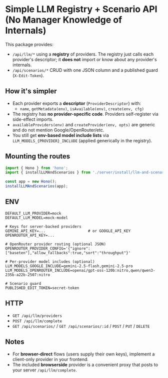 
# Simple LLM Registry + Scenario API (No Manager Knowledge of Internals)

This package provides:
- `/api/llm/*` using a **registry** of providers. The registry just calls each provider's descriptor;
  it **does not** import or know about any provider's internals.
- `/api/scenarios/*` CRUD with one JSON column and a published guard (`X-Edit-Token`).

## How it's simpler

- Each provider exports a **descriptor** (`ProviderDescriptor`) with:
  - `name`, `getMetadata(env)`, `isAvailable(env)`, `create(env, cfg)`
- The registry has **no provider-specific code**. Providers self-register via side-effect imports.
- `availableProviders(env)` and `createProvider(env, opts)` are generic and do not mention Google/OpenRouter/etc.
- You still get **env-based model include lists** via `LLM_MODELS_{PROVIDER}_INCLUDE` (applied generically in the registry).

## Mounting the routes

```ts
import { Hono } from 'hono';
import { installLLMAndScenarios } from './server/install/llm-and-scenarios';

const app = new Hono();
installLLMAndScenarios(app);
```

## ENV

```
DEFAULT_LLM_PROVIDER=mock
DEFAULT_LLM_MODEL=mock-model

# Keys for server-backed providers
GEMINI_API_KEY=...                   # or GOOGLE_API_KEY
OPENROUTER_API_KEY=...

# OpenRouter provider routing (optional JSON)
OPENROUTER_PROVIDER_CONFIG='{"ignore":["baseten"],"allow_fallbacks":true,"sort":"throughput"}'

# Per-provider model includes (optional)
LLM_MODELS_GOOGLE_INCLUDE=gemini-2.5-flash,gemini-2.5-pro
LLM_MODELS_OPENROUTER_INCLUDE=openai/gpt-oss-120b:nitro,qwen/qwen3-235b-a22b-2507:nitro

# Scenario guard
PUBLISHED_EDIT_TOKEN=secret-token
```

## HTTP

- `GET /api/llm/providers`
- `POST /api/llm/complete`
- `GET /api/scenarios/` / `GET /api/scenarios/:id` / `POST` / `PUT` / `DELETE`

## Notes

- For **browser-direct** flows (users supply their own keys), implement a client-only provider in your frontend.
- The included **browserside** provider is a convenient proxy that posts to your server `/api/llm/complete`.
